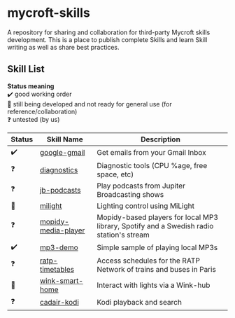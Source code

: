 # mycroft-skills
A repository for sharing and collaboration for third-party Mycroft skills  
development.  This is a place to publish complete Skills and learn Skill  
writing as well as share best practices.

## Skill List

**Status meaning**  
:heavy_check_mark: good working order  
:construction:     still being developed and not ready for general use (for reference/collaboration)  
:question:         untested (by us)


| Status              | Skill Name                                             | Description                           |  
| ------------------- | ------------------------------------------------------ | ------------------------------------- |  
| :heavy_check_mark:  | [google-gmail](../../wiki/SKILL-google-gmail)          | Get emails from your Gmail Inbox      |  
| :question:          | [diagnostics](../../wiki/SKILL-diagnostics)            | Diagnostic tools (CPU %age, free space, etc) |
| :question:          | [jb-podcasts](../../wiki/SKILL-Jupiter-Broadcasting-Podcasts)            | Play podcasts from Jupiter Broadcasting shows |
| :construction:      | [milight](../../wiki/SKILL-milight)                    | Lighting control using MiLight |
| :question:          | [mopidy-media-player](../../wiki/SKILL-Mopidy-Media-Players) | Mopidy-based players for local MP3 library, Spotify and a Swedish radio station's stream |
| :heavy_check_mark:  | [mp3-demo](../../wiki/SKILL-mp3-demo)                  | Simple sample of playing local MP3s   |
| :question:          | [ratp-timetables](../../wiki/SKILL-ratp-timetables)    | Access schedules for the RATP Network of trains and buses in Paris |
| :construction:      | [wink-smart-home](../../wiki/SKILL-wink)   | Interact with lights via a Wink-hub   |  
| :question:          | [cadair-kodi](../../wiki/SKILL-cadair-kodi)            | Kodi playback and search              |

